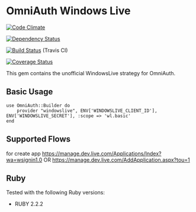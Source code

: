 # OmniAuth Windows Live

[![Code Climate](https://codeclimate.com/github/joel/omniauth-windowslive.png)](https://codeclimate.com/github/joel/omniauth-windowslive)

[![Dependency Status](https://gemnasium.com/joel/omniauth-windowslive.png)](https://gemnasium.com/joel/omniauth-windowslive)

[![Build Status](https://travis-ci.org/joel/omniauth-windowslive.png?branch=master)](https://travis-ci.org/joel/omniauth-windowslive) (Travis CI)

[![Coverage Status](https://coveralls.io/repos/joel/omniauth-windowslive/badge.svg?branch=master)](https://coveralls.io/r/joel/omniauth-windowslive?branch=master)

This gem contains the unofficial WindowsLive strategy for OmniAuth.

## Basic Usage

	use OmniAuth::Builder do
		provider "windowslive", ENV['WINDOWSLIVE_CLIENT_ID'], ENV['WINDOWSLIVE_SECRET'], :scope => 'wl.basic'
	end

## Supported Flows

for create app
https://manage.dev.live.com/Applications/Index?wa=wsignin1.0
OR
https://manage.dev.live.com/AddApplication.aspx?tou=1

## Ruby

Tested with the following Ruby versions:

- RUBY 2.2.2
